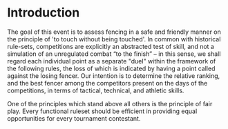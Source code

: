 # Introduction

The goal of this event is to assess fencing in a safe and friendly
manner on the principle of 'to touch without being touched'. In common
with historical rule-sets, competitions are explicitly an abstracted
test of skill, and not a simulation of an unregulated combat “to the
finish” – in this sense, we shall regard each individual point as a
separate "duel" within the framework of the following rules, the loss of
which is indicated by having a point called against the losing fencer.
Our intention is to determine the relative ranking, and the best fencer
among the competitors present on the days of the competitions, in terms
of tactical, technical, and athletic skills.

One of the principles which stand above all others is the principle of
fair play. Every functional ruleset should be efficient in providing
equal opportunities for every tournament contestant.
